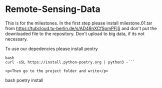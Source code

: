 # Remote-Sensing-Data
This is for the milestones. In the first step please install milestone.01.tar from https://tubcloud.tu-berlin.de/s/AD48nXCfSpmPFjS and don't put the downloaded file to the repository. Don't upload to big data, if its not necessary. 

<p>To use our depedencies please install peotry</p>

```
bash 
curl -sSL https://install.python-poetry.org | python3 -```

<p>Then go to the project folder and write</p>

``` 
bash 
poetry install
```


